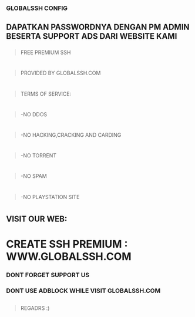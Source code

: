 
### GLOBALSSH CONFIG

## DAPATKAN PASSWORDNYA DENGAN PM ADMIN BESERTA SUPPORT ADS DARI WEBSITE KAMI

###
> FREE PREMIUM SSH
#
> PROVIDED BY GLOBALSSH.COM
#
> TERMS OF SERVICE:
#
> -NO DDOS
#
> -NO HACKING,CRACKING AND CARDING
#
> -NO TORRENT
#
> -NO SPAM
#
> -NO PLAYSTATION SITE
#
###
## VISIT OUR WEB:
# CREATE SSH PREMIUM : WWW.GLOBALSSH.COM
### DONT FORGET SUPPORT US
### DONT USE ADBLOCK WHILE VISIT GLOBALSSH.COM

##
> REGADRS :)
